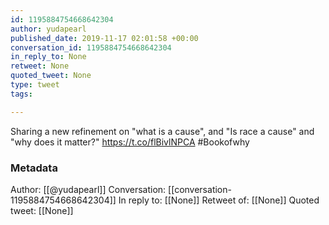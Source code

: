 ```yaml
---
id: 1195884754668642304
author: yudapearl
published_date: 2019-11-17 02:01:58 +00:00
conversation_id: 1195884754668642304
in_reply_to: None
retweet: None
quoted_tweet: None
type: tweet
tags:

---
```


Sharing a new refinement on "what is a cause", and "Is race a cause" and "why does it matter?" https://t.co/flBivlNPCA
#Bookofwhy

### Metadata

Author: [[@yudapearl]]
Conversation: [[conversation-1195884754668642304]]
In reply to: [[None]]
Retweet of: [[None]]
Quoted tweet: [[None]]
